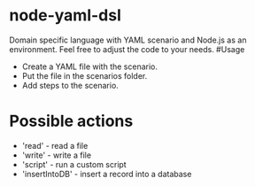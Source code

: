 # node-yaml-dsl
Domain specific language with YAML scenario and Node.js as an environment. Feel free to adjust the code to your needs.
#Usage
- Create a YAML file with the scenario.
- Put the file in the scenarios folder.
- Add steps to the scenario.

# Possible actions
- 'read' - read a file
- 'write' - write a file
- 'script' - run a custom script
- 'insertIntoDB' - insert a record into a database

